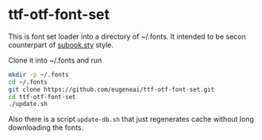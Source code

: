 # ttf-otf-font-set
This is font set loader into a directory of ~/.fonts. It intended to be secon counterpart of [subook.sty](https://github.com/eugeneai/subook) style.

Clone it into ~/.fonts and run
```sh
mkdir -p ~/.fonts
cd ~/.fonts
git clone https://github.com/eugeneai/ttf-otf-font-set.git
cd ttf-otf-font-set
./update.sh
```

Also there is a script ```update-db.sh``` that just regenerates cache without long downloading the fonts.
   

